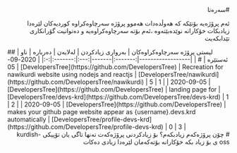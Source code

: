 <div dir='rtl'> 
 #سه‌ره‌تا

ئه‌م پرۆژه‌یه‌ بۆتێكه‌ كه‌ هه‌وڵده‌دات هه‌موو پرۆژه‌ سه‌رچاوه‌كراوه‌ كوردیه‌كان لێره‌دا زیادبكات خۆكارانه‌ نوێده‌بێته‌وه
،ئه‌م بۆته‌ سه‌رچاوه‌كراوه‌یه‌ و ده‌توانیت گۆرانكاری تێدابكه‌یت‌

 </div> 
 ## لیستی پرۆژه‌ سه‌رچاوه‌كراوه‌كان
| به‌رواری زیادكردن | له‌لایه‌ن | ده‌رباره‌ | ناو | ئه‌ستێره‌ | # |
|------------------|:-------:|-------|:---:|:-------:|:-:|
| 2020-09-05 | [DevelopersTree](https://github.com/DevelopersTree) | Recreation for nawikurdi website using nodejs and reactjs | [DevelopersTree/nawikurdi](https://github.com/DevelopersTree/nawikurdi) | 5 | 1 |
| 2020-09-05 | [DevelopersTree](https://github.com/DevelopersTree) | landing page for | [DevelopersTree/devs-krd](https://github.com/DevelopersTree/devs-krd) | 1 | 2 |
| 2020-09-05 | [DevelopersTree](https://github.com/DevelopersTree) | makes your github page website appear as {username}.devs.krd automatically  | [DevelopersTree/profile-devs-krd](https://github.com/DevelopersTree/profile-devs-krd) | 0 | 3 |
 
 <div dir='rtl'> 
  # چۆن پرۆژه‌كه‌م زیادبكه‌م؟
بۆ زیادكردنی پرۆژه‌كه‌ت ته‌نها تاگی یان تۆپیكی kurdish-oss ی بۆ زیاد بكه‌ خۆكارانه‌ بۆته‌كه‌مان لێره‌دا زیادی ده‌كات
 </div>